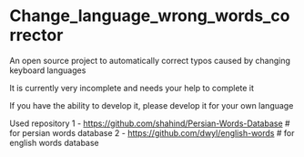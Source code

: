 # Change_language_wrong_words_corrector
An open source project to automatically correct typos caused by changing keyboard languages

It is currently very incomplete and needs your help to complete it

If you have the ability to develop it, please develop it for your own language

Used repository
1 - https://github.com/shahind/Persian-Words-Database # for persian words database
2 - https://github.com/dwyl/english-words # for english words database
